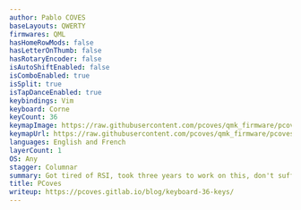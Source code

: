 ```yaml
---
author: Pablo COVES
baseLayouts: QWERTY
firmwares: QML
hasHomeRowMods: false
hasLetterOnThumb: false
hasRotaryEncoder: false
isAutoShiftEnabled: false
isComboEnabled: true
isSplit: true
isTapDanceEnabled: true
keybindings: Vim
keyboard: Corne
keyCount: 36
keymapImage: https://raw.githubusercontent.com/pcoves/qmk_firmware/pcoves/users/pcoves/keyboard-layout.png
keymapUrl: https://raw.githubusercontent.com/pcoves/qmk_firmware/pcoves/keyboards/crkbd/keymaps/pcoves/keymap.c
languages: English and French
layerCount: 1
OS: Any
stagger: Columnar
summary: Got tired of RSI, took three years to work on this, don't suffer anymore.
title: PCoves
writeup: https://pcoves.gitlab.io/blog/keyboard-36-keys/
---
```

